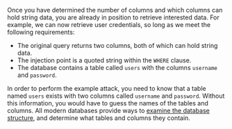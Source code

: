 Once you have determined the number of columns and which columns can hold string data, you are already in position to retrieve interested data. For example, we can now retrieve user credentials, so long as we meet the following requirements:
- The original query returns two columns, both of which can hold string data.
- The injection point is a quoted string within the `WHERE` clause.
- The database contains a table called `users` with the columns `username` and `password`.

In order to perform the example attack, you need to know that a table named `users` exists with two columns called `username` and `password`. Without this information, you would have to guess the names of the tables and columns. All modern databases provide ways to [examine the database structure](obsidian://open?vault=security-notes&file=Offensive%20Security%2FWeb%20Application%20Security%2FServer-side%20Vulnerabilities%2FSQL%20Injection%2FCommon%20SQL%20Injection%20Attacks%2FExamining%20the%20Database%2FQuerying%20the%20Database%20Type%20and%20Version), and determine what tables and columns they contain.